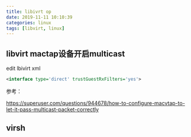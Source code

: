 ```yaml
---
title: libivrt op
date: 2019-11-11 10:10:39
categories: linux
tags: [libvirt, linux]
---
```






## libvirt mactap设备开启multicast

edit lbivirt xml

```xml
<interface type='direct' trustGuestRxFilters='yes'>

```

参考：

https://superuser.com/questions/944678/how-to-configure-macvtap-to-let-it-pass-multicast-packet-correctly





## virsh

